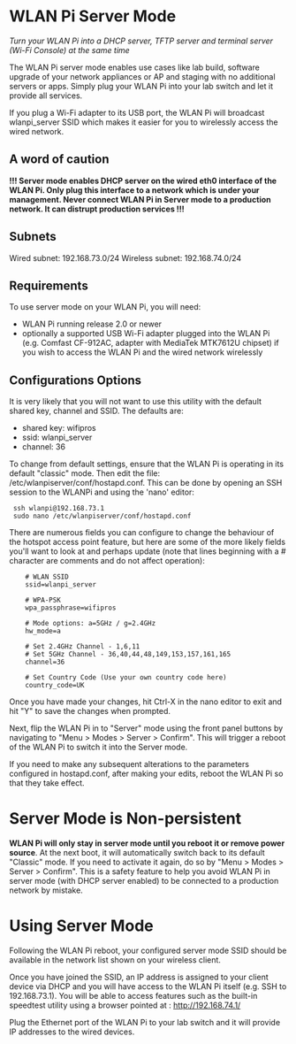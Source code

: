 # WLAN Pi Server Mode
*Turn your WLAN Pi into a DHCP server, TFTP server and terminal server (Wi-Fi Console) at the same time*

The WLAN Pi server mode enables use cases like lab build, software upgrade of your network appliances or AP and staging with no additional servers or apps. Simply plug your WLAN Pi into your lab switch and let it provide all services.

If you plug a Wi-Fi adapter to its USB port, the WLAN Pi will broadcast wlanpi_server SSID which makes it easier for you to wirelessly access the wired network.

## A word of caution
**!!! Server mode enables DHCP server on the wired eth0 interface of the WLAN Pi. Only plug this interface to a network which is under your management. Never connect WLAN Pi in Server mode to a production network. It can distrupt production services !!!**

## Subnets
Wired subnet: 192.168.73.0/24
Wireless subnet: 192.168.74.0/24

## Requirements

To use server mode on your WLAN Pi, you will need:

- WLAN Pi running release 2.0 or newer
- optionally a supported USB Wi-Fi adapter plugged into the WLAN Pi (e.g. Comfast CF-912AC, adapter with MediaTek MTK7612U chipset) if you wish to access the WLAN Pi and the wired network wirelessly

## Configurations Options

It is very likely that you will not want to use this utility with the default shared key, channel and SSID. The defaults are:

* shared key: wifipros
* ssid: wlanpi_server
* channel: 36

To change from default settings, ensure that the WLAN Pi is operating in its default "classic" mode. Then edit the file: /etc/wlanpiserver/conf/hostapd.conf. This can be done by opening an SSH session to the WLANPi and using the 'nano' editor:

```
 ssh wlanpi@192.168.73.1
 sudo nano /etc/wlanpiserver/conf/hostapd.conf
```

There are numerous fields you can configure to change the behaviour of the hotspot access point feature, but here are some of the more likely fields you'll want to look at and perhaps update (note that lines beginning with a # character are comments and do not affect operation):

```
    # WLAN SSID
    ssid=wlanpi_server

    # WPA-PSK
    wpa_passphrase=wifipros

    # Mode options: a=5GHz / g=2.4GHz
    hw_mode=a

    # Set 2.4GHz Channel - 1,6,11
    # Set 5GHz Channel - 36,40,44,48,149,153,157,161,165
    channel=36

    # Set Country Code (Use your own country code here)
    country_code=UK
```

Once you have made your changes, hit Ctrl-X in the nano editor to exit and hit "Y" to save the changes when prompted.

Next, flip the WLAN Pi in to "Server" mode using the front panel buttons by navigating to "Menu > Modes > Server > Confirm". This will trigger a reboot of the WLAN Pi to switch it into the Server mode.

If you need to make any subsequent alterations to the parameters configured in hostapd.conf, after making your edits, reboot the WLAN Pi so that they take effect.

# Server Mode is Non-persistent

**WLAN Pi will only stay in server mode until you reboot it or remove power source**. At the next boot, it will automatically switch back to its default "Classic" mode. If you need to activate it again, do so by "Menu > Modes > Server > Confirm". This is a safety feature to help you avoid WLAN Pi in server mode (with DHCP server enabled) to be connected to a production network by mistake.

# Using Server Mode

Following the WLAN Pi reboot, your configured server mode SSID should be available in the network list shown on your wireless client.

Once you have joined the SSID, an IP address is assigned to your client device via DHCP and you will have access to the WLAN Pi itself (e.g. SSH to 192.168.73.1). You will be able to access features such as the built-in speedtest utility using a browser pointed at : http://192.168.74.1/

Plug the Ethernet port of the WLAN Pi to your lab switch and it will provide IP addresses to the wired devices.
